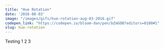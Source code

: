 ```yaml
---
title: "Hue Rotation"
date: '2016-08-03'
image: "/images/gifs/hue-rotation-aug-03-2016.gif"
codepen_link: "https://codepen.io/bloom-dan/pen/bZmGOB?editors=0100#1"
slug: hue-rotation
---
```


Testing 1 2 3

